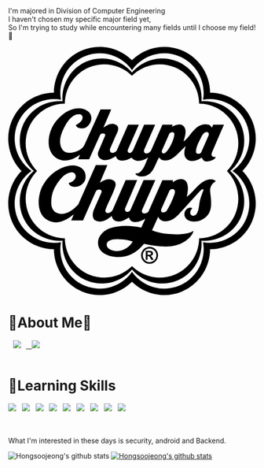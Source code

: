 
<div align="left">
I'm majored in Division of Computer Engineering<br>
I haven't chosen my specific major field yet,<br>
So I'm trying to study while encountering many fields until I choose my field!🚀<br>
</div>
    

<svg role="img" viewBox="0 0 24 24" xmlns="http://www.w3.org/2000/svg"><title>Chupa Chups</title><path d="M15.2056.0007c-1.1953-.0181-2.3567.4498-3.206 1.2882C10.7647.0694 8.8692-.366 7.1692.338c-1.7001.7042-2.7325 2.3525-2.7435 4.088-1.7358.0114-3.3842 1.0438-4.0883 2.7435-.7042 1.6998-.2684 3.5954.9512 4.831C.069 13.2354-.3665 15.131.3373 16.831c.7041 1.6998 2.3525 2.7319 4.0886 2.743.0107 1.736 1.043 3.3846 2.7432 4.0886 1.7.7042 3.5958.2684 4.8309-.9513 1.2349 1.2197 3.1304 1.6551 4.8306.951 1.6997-.704 2.7318-2.3523 2.7428-4.0882 1.736-.011 3.3848-1.0433 4.0888-2.7431.7041-1.7002.2683-3.5955-.9513-4.8314 1.2196-1.2352 1.6554-3.1306.9513-4.8304-.704-1.6997-2.3528-2.7322-4.0888-2.7432-.0107-1.7356-1.0431-3.384-2.7428-4.0884a4.416 4.416 0 0 0-1.625-.3369zM8.8546.623C10.09.6207 11.2772 1.222 12 2.2524 13.0059.8188 14.9096.2157 16.5923.913c1.683.6967 2.6026 2.4695 2.3 4.1948 1.725-.3027 3.498.6174 4.1947 2.2998.6968 1.6826.0938 3.5866-1.3395 4.5924 1.4333 1.0063 2.0363 2.91 1.3395 4.5928-.697 1.6822-2.4694 2.6023-4.1943 2.2998.3022 1.725-.6177 3.4982-2.3001 4.1949-1.683.6967-3.587.0937-4.593-1.3396-1.0057 1.4333-2.9097 2.0363-4.5922 1.3396-1.6826-.6967-2.6023-2.4695-2.3-4.1944-1.7254.3024-3.498-.6178-4.1949-2.3-.697-1.683-.0944-3.587 1.3396-4.5931C.8184 10.9942.2155 9.0905.9125 7.4078c.6968-1.6826 2.4698-2.6027 4.1948-2.3-.3028-1.7253.6175-3.498 2.3-4.1948a3.7897 3.7897 0 0 1 1.4475-.29zm.2617.4925a3.793 3.793 0 0 0-1.5049.29c-1.5743.6522-2.4823 2.246-2.3451 3.8613-1.6153-.1372-3.209.771-3.8614 2.3448C.753 9.1861 1.2377 10.9553 2.4772 12 1.238 13.0453.753 14.8143 1.405 16.3889c.6525 1.5738 2.2464 2.4821 3.8614 2.345-.1372 1.6154.7708 3.209 2.3451 3.8612 1.5743.652 3.3433.1672 4.3883-1.0722 1.045 1.2391 2.814 1.7242 4.3885 1.0722 1.574-.6524 2.4824-2.2462 2.345-3.8612 1.6154.1369 3.209-.7715 3.861-2.3455.6522-1.5742.1677-3.3431-1.0718-4.3884 1.2392-1.0453 1.724-2.8142 1.0719-4.3885-.6521-1.5742-2.246-2.4824-3.8613-2.3452.1374-1.6151-.7708-3.2087-2.345-3.8608-1.5743-.652-3.3433-.1671-4.3883 1.072-.7186-.852-1.7792-1.3476-2.8834-1.362zm.1288.575a3.8514 3.8514 0 0 1 2.7546 1.1035C13.062 1.7483 14.69 1.3756 16.15 1.9804c1.4597.6047 2.3476 2.0192 2.3592 3.5096 1.491.0116 2.9055.8994 3.5102 2.3593.6049 1.46.232 3.0882-.8135 4.1507 1.0456 1.0624 1.4184 2.6906.8135 4.1505-.605 1.46-2.0192 2.3475-3.51 2.3593-.0115 1.4908-.8993 2.9055-2.3594 3.5104-1.46.6045-3.0879.2318-4.15-.8138-1.0624 1.0458-2.6905 1.4183-4.1503.8138-1.46-.6049-2.348-2.0196-2.3596-3.51-1.4906-.0119-2.9053-.8998-3.5103-2.3597-.6045-1.4596-.2319-3.0878.8137-4.1502-1.0458-1.0624-1.4182-2.6906-.8134-4.151.6046-1.4599 2.0191-2.3474 3.5098-2.359.0113-1.4906.8989-2.905 2.3595-3.5099a3.7971 3.7971 0 0 1 1.3957-.29zM6.821 5.9463c-.4963.0028-1.0034.2088-1.3915.4873-.9826.7051-1.552 1.765-1.5075 2.9352.0236.6227.3794 1.2746.9944 1.5076.7724.2935 1.396-.0028 2.0429-.4427l-.1765.43 1.0606.0006 1.0627-2.3575c.1-.2227.5938-.1762.481.0881l-.6535 1.532c-.1047.245-.0169.5406.2162.6934.4885.32 1.0588.004 1.48-.2484.052.1283.1102.2726.2443.3409.3872.1963.9427.0092 1.2606-.2028.023-.0153.1375.128.2673.2028.4295.2472.9943.0295 1.351-.219-.2173.4977-.4285 1.2961-.9464 1.5181-.0888.0381-.2882-.0427-.2645.096.1926.225.5255.2585.826.2048.9148-.1628 1.0627-1.179 1.4556-1.8244.1085.116.2114.2512.381.2806.9732.1672 1.5356-.83 2.2055-1.3632-.1075.3432-.2886.8839.1043 1.2508.3803.3553 1.0707.1246 1.4394-.1523l.1442.2286c.115.182.3993.1592.6054.1123.2356-.0535.6068-.2073.6056-.4052-.287.0463-.4815-.1071-.3609-.3968.3755-.9027 1.1694-2.7194 1.1694-2.7194h-1.044l-.1254.3013c-.068-.1485-.2174-.2837-.369-.3127-1.2422-.2401-1.6844 1.1902-2.3773 1.6315.1205-.437.3887-1.1607-.0443-1.5154-.3217-.263-.7507-.0466-1.0827.0845l.0673-.1892h-.9904l-1.0941 2.479c-.0798.1809-.2666.2795-.4449.3046-.0793.011-.1597-.0274-.2085-.0965-.0595-.0833-.058-.1944-.0198-.2805l1.0612-2.4066h-1.0673l-.9406 2.15c-.006.0144-.1833.5038-.3687.5694-.0925.0327-.213.0081-.2644-.0883-.0405-.076-.0235-.1815.0078-.2526l1.0517-2.3785H11.62l-1.086 2.4626c-.0859.1942-.526.4166-.6536.1204-.0454-.1052-.022-.2245.0202-.3206l.4811-1.099c.1483-.338.5155-.8832.068-1.1466-.463-.2726-.921.068-1.2174.2594l.7523-1.7509H8.9478L7.3899 9.48c-.204.449-.7536.6712-1.2146.751-.3688.064-.7448-.0152-.9382-.3209-.4688-.7416-.0705-1.658.2965-2.3135.2716-.4855.7437-1.1352 1.3715-1.0868.1079.0083.234.0567.2766.1805.143.4128-.3268.6998-.6254.8702.0564.3558.6835.3803.9384.2443.3277-.1743.539-.5163.5653-.87.0217-.2922-.1296-.5774-.385-.7458-.262-.173-.556-.2444-.8538-.2427zm12.4299 2.294c.1901.0033.2381.185.1688.3427l-.702 1.5919c-.0606.1378-.248.2035-.409.1324-.0478-.021-.104-.076-.1043-.1324-.0033-.4853.2456-.923.4573-1.3431.1142-.2276.2587-.5599.5493-.5897a.3343.3343 0 0 1 .0399-.0017zm-3.335.0072c.0899.003.1665.0445.1795.127.0711.4493-.5303 1.6964-.9302 1.9126-.1004.0543-.2483.0044-.2728-.1041-.022-.0974.0306-.2071.0722-.3008l.6457-1.4596c.0525-.1189.19-.1789.3056-.175zm-6.303 3.1817l-1.124.0045-1.7048 3.8193c-.5372.5693-1.2974 1.1229-2.0564.8124-.3688-.1509-.5473-.5486-.5574-.9263-.0177-.6733.1488-1.289.5014-1.8086.342-.504.7937-1.1283 1.4474-1.1951.1721-.0175.3326.075.3969.2289.0803.192-.0153.3892-.1402.5211-.144.153-.337.246-.5133.2806.0906.4412.734.4207 1.0544.2772.2442-.11.4806-.35.5495-.6057.0836-.3098.0383-.6695-.1642-.9186-.3791-.465-1.0279-.5176-1.588-.3887-1.2165.28-2.3287 1.3853-2.6427 2.5743-.2395.9087-.1822 2.0852.682 2.6142.9996.6125 1.9043-.0058 2.6045-.5139l-.2575.5786 1.1494.003 1.239-2.802c.1231-.2785.6937-.234.5376.1201l-.6818 1.5438c-.087.1972-.1522.3845-.1522.5976 0 .229.0833.471.3123.5694.5578.2385 1.11-.1131 1.527-.47.0537.273.205.4565.494.5179.4516.0959.8182-.1604 1.1711-.3686.068.128.109.2812.2566.3567.4342.2218.9632-.0281 1.3402-.2363l-.3943.863c-.9815-.2082-2.0948-.2582-3.0592.0747-.532.184-1.0934.691-1.1347 1.3075-.031.4587.1895.8673.5693 1.099.7596.462 1.8348.4653 2.6425.0958.4793-.2194.8899-.577 1.2388-1.0065 1.5761.333 3.4885.589 4.6032-.8216.0211-.0271.173-.2487.2006-.4454-.2086.1366-.44.2202-.6818.2646-.5984.111-1.2287.0944-1.847.0425-.4098-.034-1.1304-.1828-1.4892-.3505l.5978-1.3038c.0921.2085.2696.3657.4853.409.6628.133 1.1861-.2979 1.6075-.758l1.9608-2.1407c.0653-.0715.1707-.203.2925-.1808.0367.0068.0548.05.0407.0883-.1106.295-.2242.5895-.3133.8984-.1354.4696-.0843 1.0261-.3685 1.431-.0669.0952-.1804.1427-.2927.1486-.1164.006-.2264-.0519-.277-.1606-.0903-.1956.0397-.4238.1805-.557-.0705-.0591-.17-.0683-.2351-.0637-.1672.0122-.3155.1068-.4185.244-.0992.1324-.1362.3117-.1121.4928.0362.272.2962.4922.5496.5577.5403.1392 1.0957-.0172 1.5154-.377.7315-.6272.5-1.6633.425-2.494-.037-.4122.1765-.802.5495-.9744-.1026-.1256-.2454-.168-.3344-.1795-1.1026-.139-1.8218 1.2796-2.489 1.6753.0314-.1304.3402-1.281-.2078-1.6083-.387-.2303-.8384-.004-1.1552.2165.011-.0568.036-.2084.036-.2084h-1.0338l-1.332 3.0032c-.072.163-.2684.2052-.4286.2088-.0804.002-.1598-.0265-.1966-.1042-.0352-.0748-.0461-.1518-.0122-.2287l1.2861-2.8884h-1.137l-1.2755 2.8884c-.0517.1164-.1728.1762-.2928.1885-.0763.0076-.1602-.0484-.2086-.12-.0435-.0647-.0383-.1777-.008-.2488l1.1626-2.708h-1.1167l-1.2489 2.8523c-.0704.161-.241.2864-.4092.3288-.1044.0263-.2131.0007-.2725-.0845-.0609-.0873-.0417-.1994 0-.3044.29-.7285.682-1.4192.9264-2.1652.0646-.1982.035-.4453-.1405-.5693-.4426-.314-.966-.0667-1.3553.1882zm6.3363 2.3177c.0784.0056.1475.0595.1823.1211.0481.086.037.2212.0079.3127-.1865.5829-.4699 1.1878-.7859 1.6762-.1007.155-.529.2388-.529 0v-.1322l.8056-1.8085c.0496-.1115.1692-.155.285-.1685a.1868.1868 0 0 1 .034-.0008zm-5.3643 4.849c.1608.002.3222.0152.4782.0275.346.0275.6818.1045 1.0064.2007-.4502.7776-1.4392 1.2001-2.2655.7178-.3268-.1911-.3654-.6248.0082-.8061.238-.1154.5046-.1432.7727-.1399zm3.1186.7396a.8233.8233 0 0 0-.3883.0973c-.1232.0648-.2269.1618-.3094.2916-.0822.1294-.1239.2739-.1239.4323 0 .2272.0803.421.2409.5813.1603.1597.3539.24.5807.24.2253 0 .4186-.0806.5797-.2413.1606-.1608.241-.354.241-.58 0-.159-.0416-.3043-.1247-.4347-.0836-.1301-.1868-.2272-.311-.2906-.1238-.064-.2525-.096-.385-.096zm.0008.1611c.177 0 .3314.063.4632.1893.1314.1258.1972.2833.1972.4708 0 .1815-.0648.3374-.1945.4665-.129.1303-.2846.195-.4659.195-.1816 0-.337-.0644-.4658-.1936-.1292-.1287-.1935-.2852-.1935-.468 0-.1874.0658-.3449.1972-.4707.1315-.1263.2853-.1893.4621-.1893zm-.372.2284v.871h.177v-.3577h.0461c.0555 0 .0993.0152.1313.0445.0317.0296.0697.0867.1132.1721l.0727.1412h.219l-.1033-.1759c-.05-.0848-.0859-.1378-.1067-.1585a.2044.2044 0 0 0-.0777-.0467c.0702-.0104.1267-.0372.1703-.0805.043-.0429.0645-.097.0645-.1622 0-.0671-.0199-.1224-.0596-.1655-.04-.0431-.0837-.0674-.1315-.0736-.0473-.0057-.1607-.0082-.3383-.0082zm.177.1383h.0718c.0785 0 .1328.0015.1623.0052a.1292.1292 0 0 1 .076.0357.1032.1032 0 0 1 .0316.077.1088.1088 0 0 1-.0294.0771.1197.1197 0 0 1-.072.0367c-.0281.004-.0848.0062-.1685.0062h-.0718Z"/></svg>
<br>
<div align="left">
<h1><b>🤍About Me🤍</b></h1>
    
<a href="https://www.notion.so/Records-about-me-9ee833cf6d9346fdbfa9ca9b7fca1731">
    <img 
        src="http://img.shields.io/badge/-Notion-black?style=flat&logo=Notion&link=https://www.notion.so/Records-about-me-9ee833cf6d9346fdbfa9ca9b7fca1731"
        style="height : auto; margin-left : 10px; margin-right : 10px;"/> &nbsp

    
    
<a href="https://source-coding.tistory.com/">
    <img 
        src="https://img.shields.io/static/v1?label=blog&message=TISTORY&color=9cf&link=https://www.notion.so/Records-about-me-9ee833cf6d9346fdbfa9ca9b7fca1731"/></a> &nbsp
    
<br>
  
<br>
<div align="left">
<h1><b>💪Learning Skills</b></h1>
<img src="https://img.shields.io/badge/HTML5-E34F26?style=flat-square&logo=HTML5&logoColor=white"/></a> &nbsp
<img src="https://img.shields.io/badge/CSS3-1572B6?style=flat-square&logo=CSS3&logoColor=white"/></a> &nbsp
<img src="https://img.shields.io/badge/-Django-0B6138?style=flat&logo=Django&logoColor=white"/></a> &nbsp 
<img src="https://img.shields.io/badge/JavaScript-F7DF1E?style=flat-square&logo=JavaScript&logoColor=white"/></a> &nbsp
<img src="https://img.shields.io/badge/Java-FFBF00?style=flat-square&logo=Java&logoColor=white"/></a> &nbsp
<img src="https://img.shields.io/badge/Android-3DDC84?style=flat-square&logo=Android&logoColor=white"/></a> &nbsp
<img src="https://img.shields.io/badge/C-00599C?style=flat-square&logo=c%2B%2B&logoColor=white"/></a> &nbsp 
<img src="https://img.shields.io/badge/C++-01A9DB?style=flat-square&logo=c%2B%2B&logoColor=white"/></a> &nbsp 
<img src="https://img.shields.io/badge/-Python-000000?style=flat&logo=Python&logoColor=white"/></a> &nbsp 
</div>

<br>
<br>

What I'm interested in these days is security, android and Backend.
<br>


![Hongsoojeong's github stats](https://github-readme-stats.vercel.app/api?username=Hongsoojeong&show_icons=true)
[![Hongsoojeong's github stats](https://github-readme-stats.vercel.app/api/top-langs/?username=Hongsoojeong&show_icons=true&hide_border=true&title_color=004386&icon_color=004386&layout=compact)](https://github.com/Hongsoojeong)
